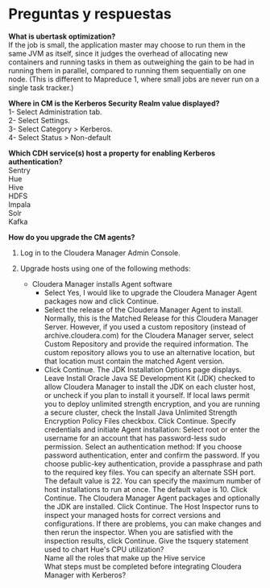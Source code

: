 
# Preguntas y respuestas
  
**What is ubertask optimization?**  
If the job is small, the application master may choose to run them in the same JVM as itself, since it judges the overhead of allocating new containers and running tasks in them as outweighing the gain to be had in running them in parallel, compared to running them sequentially on one node. (This is different to Mapreduce 1, where small jobs are never run on a single task tracker.)
  
**Where in CM is the Kerberos Security Realm value displayed?**  
1- Select Administration tab.  
2- Select Settings.  
3- Select Category > Kerberos.  
4- Select Status > Non-default  
  
**Which CDH service(s) host a property for enabling Kerberos authentication?**  
Sentry  
Hue  
Hive  
HDFS  
Impala  
Solr  
Kafka  
  
**How do you upgrade the CM agents?**  
1. Log in to the Cloudera Manager Admin Console.  
  
2. Upgrade hosts using one of the following methods:  
   + Cloudera Manager installs Agent software  
      - Select Yes, I would like to upgrade the Cloudera Manager Agent packages now and click Continue.  
      - Select the release of the Cloudera Manager Agent to install. Normally, this is the Matched Release for this Cloudera Manager    
      Server. However, if you used a custom repository (instead of archive.cloudera.com) for the Cloudera Manager server, select Custom 
      Repository and provide the required information. The custom repository allows you to use an alternative location, but that 
      location must contain the matched Agent version.  
     - Click Continue. The JDK Installation Options page displays.  
      Leave Install Oracle Java SE Development Kit (JDK) checked to allow Cloudera Manager to install the JDK on each cluster host, or uncheck if you plan to install it yourself.
If local laws permit you to deploy unlimited strength encryption, and you are running a secure cluster, check the Install Java Unlimited Strength Encryption Policy Files checkbox.
Click Continue.
Specify credentials and initiate Agent installation:
Select root or enter the username for an account that has password-less sudo permission.
Select an authentication method:
If you choose password authentication, enter and confirm the password.
If you choose public-key authentication, provide a passphrase and path to the required key files.
You can specify an alternate SSH port. The default value is 22.
You can specify the maximum number of host installations to run at once. The default value is 10.
Click Continue. The Cloudera Manager Agent packages and optionally the JDK are installed.
Click Continue. The Host Inspector runs to inspect your managed hosts for correct versions and configurations. If there are problems, you can make changes and then rerun the inspector. When you are satisfied with the inspection results, click Continue.
Give the tsquery statement used to chart Hue's CPU utilization?  
Name all the roles that make up the Hive service  
What steps must be completed before integrating Cloudera Manager with Kerberos?  

